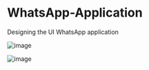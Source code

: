 # WhatsApp-Application
Designing the UI WhatsApp application

![image](https://user-images.githubusercontent.com/80544706/218828783-8f1e1648-1793-4a5e-a29b-223d36c175d2.png)

![image](https://user-images.githubusercontent.com/80544706/218828875-7c20d24f-c119-459f-a091-52952939adcb.png)
